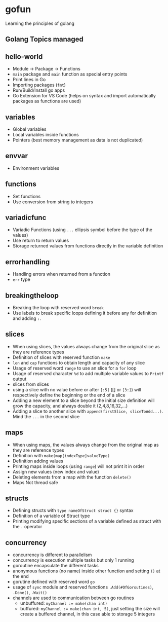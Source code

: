 # gofun

Learning the principles of golang

## Golang Topics managed

## hello-world

* Module -> Package -> Functions
* `main` package and `main` function as special entry points
* Print lines in Go
* Importing packages (`fmt`)
* Run/Build/Install go apps
* Go Extension for VS Code (helps on syntax and import automatically packages as functions are used)

## variables

* Global variables
* Local variables inside functions
* Pointers (best memory management as data is not duplicated)

## envvar

* Environment variables

## functions

* Set functions
* Use conversion from string to integers

## variadicfunc

* Variadic Functions (using `...` ellipsis symbol before the type of the values)
* Use return to return values
* Storage returned values from functions directly in the variable definition

## errorhandling

* Handling errors when returned from a function
* `err` type

## breakingtheloop

* Breaking the loop with reserved word `break`
* Use labels to break specific loops defining it before any for definition and adding `:`.

## slices

* When using slices, the values always change from the original slice as they are reference types
* Definition of slices with reserved function `make`
* `len` and `cap` functions to obtain length and capacity of any slice
* Usage of reserved word `range` to use an slice for a `for` loop
* Usage of reserved character `%d` to add multiple variable values to `Printf` output
* slices from slices
* using a slice with no value before or after `[:5]` ([] or `[3:]`) will respectively define the beginning or the end of a slice
* Adding a new element to a slice beyond the initial size definition will grow the capacity, and always double it (2,4,8,16,32,...)
* Adding a slice to another slice with `append(firstSlice, sliceToAdd...)`. Mind the `...` in the second slice

## maps

* When using maps, the values always change from the original map as they are reference types
* Definition with `make(map[indexType]valueType)`
* Definition adding values
* Printing maps inside loops (using `range`) will not print it in order
* Assign new values (new index and value)
* Deleting elements from a map with the function `delete()`
* Maps Not thread safe

## structs

* Defining structs with `type nameOfStruct struct {}` syntax
* Definition of a variable of Struct type
* Printing modifying specific sections of a variable defined as struct with the `.` operator

## concurrency

* concurrency is different to parallelism
* concurrency is execution multiple tasks but only 1 running
* goroutine encapsulate the different tasks
* anonymous functions (no name) inside other function and setting `()` at the end
* gorutine defined with reserved word `go`
* usage of `sync` module and reserved functions `.Add(#OfGoroutines)`, `.Done()`, `.Wait()`
* channels are used to communication between go routines
  * unbuffured: `myChannel := make(chan int)`
  * buffured: `myChannel := make(chan int, 5)`, just setting the size will create a buffered channel, in this case able to storage 5 integers
